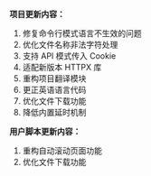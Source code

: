 **项目更新内容：**

1. 修复命令行模式语言不生效的问题
2. 优化文件名称非法字符处理
3. 支持 API 模式传入 Cookie
4. 适配新版本 HTTPX 库
5. 重构项目翻译模块
6. 更正英语语言代码
7. 优化文件下载功能
8. 降低内置延时机制

**用户脚本更新内容：**

1. 重构自动滚动页面功能
2. 优化文件下载功能
